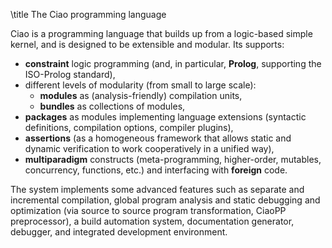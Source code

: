 \title The Ciao programming language

Ciao is a programming language that builds up from a logic-based
simple kernel, and is designed to be extensible and modular. Its supports:

 - **constraint** logic programming (and, in particular, **Prolog**, supporting the ISO-Prolog standard), 
 - different levels of modularity (from small to large scale):
   - **modules** as (analysis-friendly) compilation units,
   - **bundles** as collections of modules, 
 - **packages** as modules implementing language extensions
   (syntactic definitions, compilation options, compiler plugins), 
 - **assertions** (as a homogeneous framework that allows static and
   dynamic verification to work cooperatively in a unified way), 
 - **multiparadigm** constructs (meta-programming, higher-order,
   mutables, concurrency, functions, etc.) and interfacing with
   **foreign** code.

The system implements some advanced features such as separate and
incremental compilation, global program analysis and static debugging
and optimization (via source to source program transformation,
CiaoPP preprocessor), a build automation system, documentation
generator, debugger, and integrated development environment.
